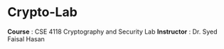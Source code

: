 # Crypto-Lab
**Course** : CSE 4118 Cryptography and Security Lab
**Instructor** : Dr. Syed Faisal Hasan    
